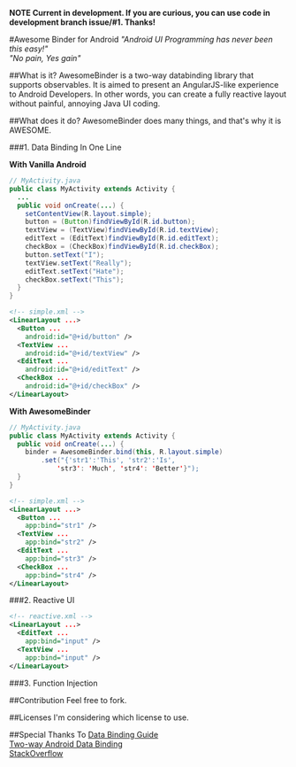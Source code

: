 **NOTE Current in development. If you are curious, you can use code in development branch issue/#1. Thanks!**

#Awesome Binder for Android
*"Android UI Programming has never been this easy!"*  
*"No pain, Yes gain"*

##What is it?
AwesomeBinder is a two-way databinding library that supports observables. It is aimed to present an AngularJS-like experience to Android Developers. In other words, you can create a fully reactive layout without painful, annoying Java UI coding.

##What does it do?
AwesomeBinder does many things, and that's why it is AWESOME.

###1. Data Binding In One Line

**With Vanilla Android**  
```Java
// MyActivity.java
public class MyActivity extends Activity {
  ...
  public void onCreate(...) {
    setContentView(R.layout.simple);
    button = (Button)findViewById(R.id.button);
    textView = (TextView)findViewById(R.id.textView);
    editText = (EditText)findViewById(R.id.editText);
    checkBox = (CheckBox)findViewById(R.id.checkBox);
    button.setText("I");
    textView.setText("Really");
    editText.setText("Hate");
    checkBox.setText("This");
  }
}
```

```xml
<!-- simple.xml -->
<LinearLayout ...>
  <Button ...
    android:id="@+id/button" />
  <TextView ...
    android:id="@+id/textView" />
  <EditText ...
    android:id="@+id/editText" />
  <CheckBox ...
    android:id="@+id/checkBox" />
</LinearLayout>
```

**With AwesomeBinder**  
```Java
// MyActivity.java
public class MyActivity extends Activity {
  public void onCreate(...) {
    binder = AwesomeBinder.bind(this, R.layout.simple)
        .set("{'str1':'This', 'str2':'Is',
            'str3': 'Much', 'str4': 'Better'}");
  }
}
```

```xml
<!-- simple.xml -->
<LinearLayout ...>
  <Button ...
    app:bind="str1" />
  <TextView ...
    app:bind="str2" />
  <EditText ...
    app:bind="str3" />
  <CheckBox ...
    app:bind="str4" />
</LinearLayout>
```

###2. Reactive UI  
```xml
<!-- reactive.xml -->
<LinearLayout ...>
  <EditText ...
    app:bind="input" />
  <TextView ...
    app:bind="input" />
</LinearLayout>
```

###3. Function Injection

##Contribution
Feel free to fork. 

##Licenses
I'm considering which license to use.

##Special Thanks To
[Data Binding Guide](http://developer.android.com/intl/ko/tools/data-binding/guide.html)  
[Two-way Android Data Binding](https://medium.com/@fabioCollini/android-data-binding-f9f9d3afc761#.8w9rk69sf)  
[StackOverflow](http://stackoverflow.com/questions/4685563/how-to-pass-a-function-as-a-parameter-in-java)  
